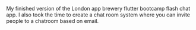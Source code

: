My finished version of the London app brewery flutter bootcamp flash chat app. I also took the time to create a chat room system where you can invite people to a chatroom based on email.
